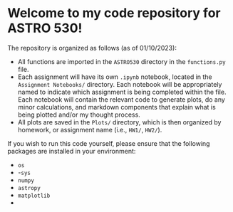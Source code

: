 # Welcome to my code repository for ASTRO 530!

The repository is organized as follows (as of 01/10/2023):

- All functions are imported in the `ASTRO530` directory in the `functions.py` file.
- Each assignment will have its own `.ipynb` notebook, located in the `Assignment Notebooks/` directory. Each notebook will be appropriately named to indicate which assignment is being completed within the file. Each notebook will contain the relevant code to generate plots, do any minor calculations, and markdown components that explain what is being plotted and/or my thought process.
- All plots are saved in the `Plots/` directory, which is then organized by homework, or assignment name (i.e., `HW1/`, `HW2/`).

If you wish to run this code yourself, please ensure that the following packages are installed in your environment:
- `os`
- -`sys`
- `numpy`
- `astropy`
- `matplotlib`
- 